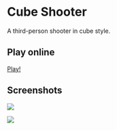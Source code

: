# Cube Shooter

A third-person shooter in cube style.

## Play online

[Play!](https://cubeshooter.marlon-lueckert.de)

## Screenshots

![](screenshots/menu.jpg)


![](screenshots/ingame.jpg)